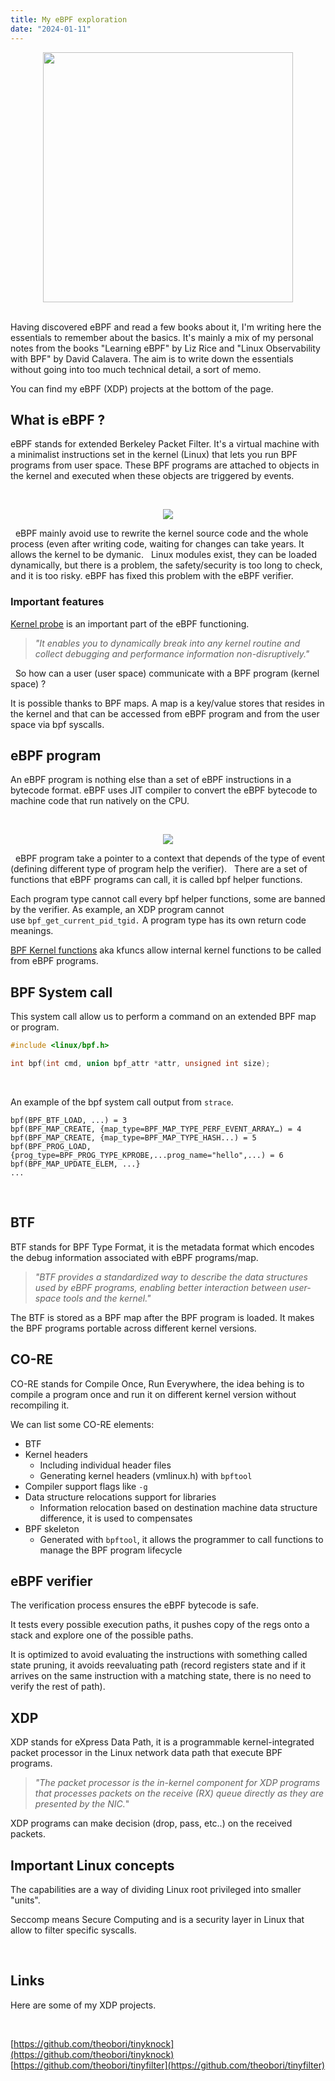 ```yaml
---
title: My eBPF exploration
date: "2024-01-11"
---
```


<style nonce="Fg4i6piWbxQWdgGv66UX1V1B5zwNWL4Om8vSTS4QG4I">
  .img-center-w400px {
    max-width: 100%;
    width: 400px;
  }
</style>

<center>
    <img src="/ebpf.png" class="img-center-w400px">
</center>
&nbsp;

Having discovered eBPF and read a few books about it, I'm writing here the essentials to remember about the basics. It's mainly a mix of my personal notes from the books "Learning eBPF" by Liz Rice and "Linux Observability with BPF" by David Calavera. The aim is to write down the essentials without going into too much technical detail, a sort of memo.

You can find my eBPF (XDP) projects at the bottom of the page.
&nbsp;

## What is eBPF ?

eBPF stands for extended Berkeley Packet Filter. It's a virtual machine with a minimalist instructions set in the kernel (Linux) that lets you run BPF programs from user space. These BPF programs are attached to objects in the kernel and executed when these objects are triggered by events.

&nbsp;

<center>
    <img src="/basic_ebpf_scheme.png" class="img-center">
</center>

&nbsp;
eBPF mainly avoid use to rewrite the kernel source code and the whole process (even after writing code, waiting for changes can take years. It allows the kernel to be dymanic.
&nbsp;
Linux modules exist, they can be loaded dynamically, but there is a problem, the safety/security is too long to check, and it is too risky. eBPF has fixed this problem with the eBPF verifier.
&nbsp;

### Important features

[Kernel probe](https://docs.kernel.org/trace/kprobes.html) is an important part of the eBPF functioning.
> *"It enables you to dynamically break into any kernel routine and collect debugging and performance information non-disruptively."*

&nbsp;
So how can a user (user space) communicate with a BPF program (kernel space) ?

It is possible thanks to BPF maps. A map is a key/value stores that resides in the kernel and that can be accessed from eBPF program and from the user space via bpf syscalls.
&nbsp;

## eBPF program

An eBPF program is nothing else than a set of eBPF instructions in a bytecode format. eBPF uses JIT compiler to convert the eBPF bytecode to machine code that run natively on the CPU.

&nbsp;

<center>
    <img src="/ebpf_build_chain.png" class="img-center">
</center>

&nbsp;
eBPF program take a pointer to a context that depends of the type of event (defining different type of program help the verifier).
&nbsp;
There are a set of functions that eBPF programs can call, it is called bpf helper functions.

Each program type cannot call every bpf helper functions, some are banned by the verifier. As example, an XDP program cannot use `bpf_get_current_pid_tgid.` A program type has its own return code meanings.

[BPF Kernel functions](https://docs.kernel.org/bpf/kfuncs.html) aka kfuncs allow internal kernel functions to be called from eBPF programs.
&nbsp;

## BPF System call

This system call allow us to perform a command on an extended BPF map or program.

```c
#include <linux/bpf.h>

int bpf(int cmd, union bpf_attr *attr, unsigned int size);
```
&nbsp;

An example of the bpf system call output from `strace`.

```text
bpf(BPF_BTF_LOAD, ...) = 3
bpf(BPF_MAP_CREATE, {map_type=BPF_MAP_TYPE_PERF_EVENT_ARRAY…) = 4
bpf(BPF_MAP_CREATE, {map_type=BPF_MAP_TYPE_HASH...) = 5
bpf(BPF_PROG_LOAD, {prog_type=BPF_PROG_TYPE_KPROBE,...prog_name="hello",...) = 6
bpf(BPF_MAP_UPDATE_ELEM, ...}
...
```
&nbsp;

## BTF

BTF stands for BPF Type Format, it is the metadata format which encodes the debug information associated with eBPF programs/map.

> *"BTF provides a standardized way to describe the data structures used by eBPF programs, enabling better interaction between user-space tools and the kernel."*

The BTF is stored as a BPF map after the BPF program is loaded. It makes the BPF programs portable across different kernel versions.
&nbsp;

## CO-RE

CO-RE stands for Compile Once, Run Everywhere, the idea behing is to compile a program once and run it on different kernel version without recompiling it.

We can list some CO-RE elements:
- BTF
- Kernel headers
  - Including individual header files
  - Generating kernel headers (vmlinux.h) with `bpftool`
- Compiler support flags like `-g`
- Data structure relocations support for libraries
  - Information relocation based on destination machine data structure difference, it is used to compensates
- BPF skeleton
  - Generated with `bpftool`, it allows the programmer to call functions to manage the BPF program lifecycle
&nbsp;

## eBPF verifier

The verification process ensures the eBPF bytecode is safe.

It tests every possible execution paths, it pushes copy of the regs onto a stack and explore one of the possible paths.

It is optimized to avoid evaluating the instructions with something called state pruning, it avoids reevaluating path (record registers state and if it arrives on the same instruction with a matching state, there is no need to verify the rest of path).
&nbsp;

## XDP

XDP stands for eXpress Data Path, it is a programmable kernel-integrated packet processor in the Linux network data path that execute BPF programs.

> *"The packet processor is the in-kernel component for XDP programs that processes packets on the receive (RX) queue directly as they are presented by the NIC.*"

XDP programs can make decision (drop, pass, etc..) on the received packets.
&nbsp;

## Important Linux concepts

The capabilities are a way of dividing Linux root privileged into smaller "units".

Seccomp means Secure Computing and is a security layer in Linux that allow to filter specific syscalls.

&nbsp;

## Links

Here are some of my XDP projects.

&nbsp;

[https://github.com/theobori/tinyknock](https://github.com/theobori/tinyknock)
[https://github.com/theobori/tinyfilter](https://github.com/theobori/tinyfilter)

&nbsp;

